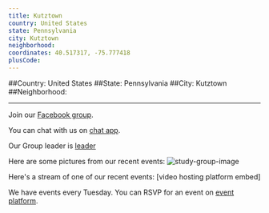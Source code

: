 ```yaml
---
title: Kutztown
country: United States
state: Pennsylvania
city: Kutztown
neighborhood: 
coordinates: 40.517317, -75.777418
plusCode:
---
```


##Country: United States
##State: Pennsylvania
##City: Kutztown
##Neighborhood: 
*****
Join our [Facebook group](https://www.facebook.com/groups/free.code.camp.Kutztown).

You can chat with us on [chat app]().

Our Group leader is [leader]()

Here are some pictures from our recent events:
![study-group-image]()

Here's a stream of one of our recent events:
[video hosting platform embed]

We have events every Tuesday. You can RSVP for an event on [event platform]().
